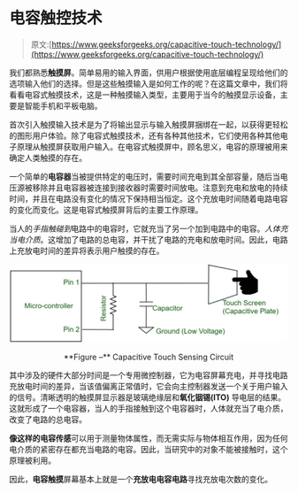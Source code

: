 # 电容触控技术

> 原文:[https://www.geeksforgeeks.org/capacitive-touch-technology/](https://www.geeksforgeeks.org/capacitive-touch-technology/)

我们都熟悉**触摸屏**。简单易用的输入界面，供用户根据使用底层编程呈现给他们的选项输入他们的选择。但是这些触摸输入是如何工作的呢？在这篇文章中，我们将看看电容式触摸技术，这是一种触摸输入类型，主要用于当今的触摸显示设备，主要是智能手机和平板电脑。

首次引入触摸输入技术是为了将输出显示与输入触摸屏捆绑在一起，以获得更轻松的图形用户体验。除了电容式触摸技术，还有各种其他技术，它们使用各种其他电子原理从触摸屏获取用户输入。在电容式触摸屏中，顾名思义，电容的原理被用来确定人类触摸的存在。

一个简单的**电容器**当被提供特定的电压时，需要时间充电到其全部容量，随后当电压源被移除并且电容器被连接到接收器时需要时间放电。注意到充电和放电的持续时间，并且在电路没有变化的情况下保持相当恒定。这个充放电时间随着电路电容的变化而变化。这是电容式触摸屏背后的主要工作原理。

当人的*手指触碰到*电路中的电容时，它就充当了另一个加到电路中的电容。*人体充当电介质*。这增加了电路的总电容，并干扰了电路的充电和放电时间。因此，电路上充放电时间的差异将表示用户触摸的存在。

![](img/577f81b88cc596a5485555044a9f585c.png)

<center>**Figure –** Capacitive Touch Sensing Circuit</center>

其中涉及的硬件大部分时间是一个专用微控制器，它为电容屏幕充电，并寻找电路充放电时间的差异，当该值偏离正常值时，它会向主控制器发送一个关于用户输入的信号。清晰透明的触摸屏显示器是玻璃绝缘层和**氧化铟锡(ITO)** 导电层的结果。这就形成了一个电容器，当人的手指接触到这个电容器时，人体就充当了电介质，改变了电路的总电容。

**像这样的电容传感**可以用于测量物体属性，而无需实际与物体相互作用，因为任何电介质的紧密存在都充当电路的电容。因此，当研究中的对象不能被接触时，这个原理被利用。

因此，**电容触摸**屏幕基本上就是一个**充放电电容电路**寻找充放电次数的变化。